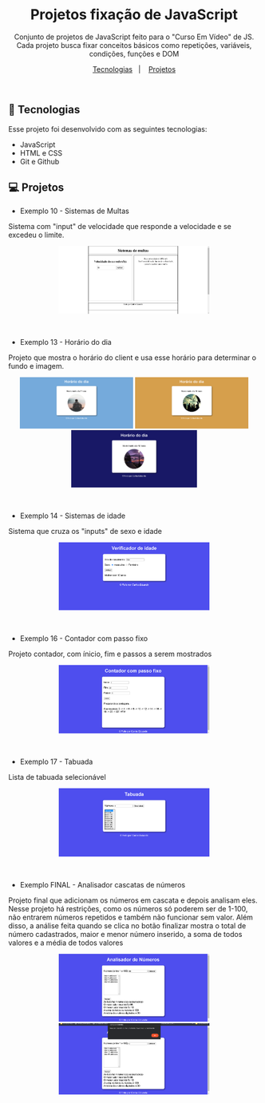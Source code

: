 <h1 align="center"> Projetos fixação de JavaScript </h1>

<p align="center">
Conjunto de projetos de JavaScript feito para o "Curso Em Vídeo" de JS. Cada projeto busca fixar conceitos básicos como repetições, variáveis, condições, funções e DOM<br/>
</p>

<p align="center">
  <a href="#🚀-tecnologias">Tecnologias</a>&nbsp;&nbsp;&nbsp;|&nbsp;&nbsp;&nbsp;
  <a href="#💻-projetos">Projetos</a>
</p>
<br>

## 🚀 Tecnologias

Esse projeto foi desenvolvido com as seguintes tecnologias:

- JavaScript
- HTML e CSS
- Git e Github

## 💻 Projetos

- Exemplo 10 - Sistemas de Multas
<p>Sistema com "input" de velocidade que responde a velocidade e se excedeu o limite.</p>
<p align="center">
  <img alt="imagem sistemas de multas" src="./.github/ImagemSM.png" width="60%">
</p>
<br>

- Exemplo 13 - Horário do dia
<p>Projeto que mostra o horário do client e usa esse horário para determinar o fundo e imagem.</p>
<p align="center">
  <img alt="imagem sistema horário do dia" src="./.github/ImagemHdoDIA%20(1).png" width="45%">
  <img alt="imagem sistema horário da tarde" src="./.github/ImagemHdoDIA%20(2).png" width="45%">
  <img alt="imagem sistema horário da noite" src="./.github/ImagemHdoDIA%20(3).png" width="50%">
</p>
<br>

- Exemplo 14 - Sistemas de idade
<p>Sistema que cruza os "inputs" de sexo e idade</p>
<p align="center">
  <img alt="imagem sistemas de idade" src="./.github/ImagemVerifiIdade.png" width="60%">
</p>
<br>

- Exemplo 16 - Contador com passo fixo
<p>Projeto contador, com ínicio, fim e passos a serem mostrados</p>
<p align="center">
  <img alt="imagem site contador com passo fixo" src="./.github/ImagemContaPasso.png" width="60%">
</p>
<br>

- Exemplo 17 - Tabuada
<p>Lista de tabuada selecionável </p>
<p align="center">
  <img alt="imagem tabuada" src="./.github/ImagemTabuadaSelect.png" width="60%">
</p>
<br>

- Exemplo FINAL - Analisador cascatas de números
<p>Projeto final que adicionam os números em cascata e depois analisam eles. Nesse projeto há restrições, como os números só poderem ser de 1-100, não entrarem números repetidos e também não funcionar sem valor. Além disso, a análise feita quando se clica no botão finalizar mostra o total de número cadastrados, maior e menor número inserido, a soma de todos valores e a média de todos valores</p>
<p align="center">
  <img alt="imagem analisador em cascata de números" src="./.github/ImagemAnalisadorNumero.png" width="60%">
  <img alt="imagem analisador em cascata de números com mensagem de erro" src="./.github/ImagemAnalisadorNumeroMSG.png" width="60%">
</p>

